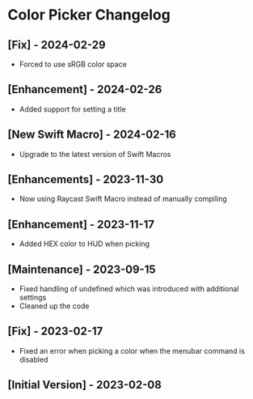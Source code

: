 # Color Picker Changelog

## [Fix] - 2024-02-29

- Forced to use sRGB color space

## [Enhancement] - 2024-02-26

- Added support for setting a title

## [New Swift Macro] - 2024-02-16

- Upgrade to the latest version of Swift Macros

## [Enhancements] - 2023-11-30

- Now using Raycast Swift Macro instead of manually compiling

## [Enhancement] - 2023-11-17

- Added HEX color to HUD when picking

## [Maintenance] - 2023-09-15

- Fixed handling of undefined which was introduced with additional settings
- Cleaned up the code

## [Fix] - 2023-02-17

- Fixed an error when picking a color when the menubar command is disabled

## [Initial Version] - 2023-02-08
